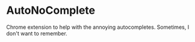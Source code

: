 AutoNoComplete
===============

Chrome extension to help with the annoying autocompletes. Sometimes, I don't want to remember. 

